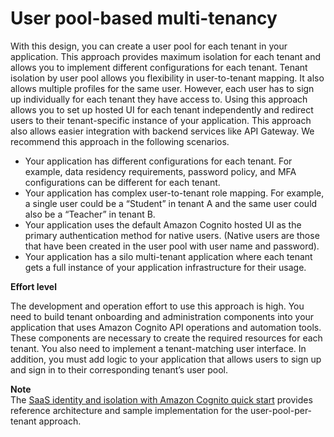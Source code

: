 # User pool\-based multi\-tenancy<a name="bp_user-pool-based-multi-tenancy"></a>

With this design, you can create a user pool for each tenant in your application\. This approach provides maximum isolation for each tenant and allows you to implement different configurations for each tenant\. Tenant isolation by user pool allows you flexibility in user\-to\-tenant mapping\. It also allows multiple profiles for the same user\. However, each user has to sign up individually for each tenant they have access to\. Using this approach allows you to set up hosted UI for each tenant independently and redirect users to their tenant\-specific instance of your application\. This approach also allows easier integration with backend services like API Gateway\. We recommend this approach in the following scenarios\. 
+ Your application has different configurations for each tenant\. For example, data residency requirements, password policy, and MFA configurations can be different for each tenant\. 
+ Your application has complex user\-to\-tenant role mapping\. For example, a single user could be a “Student” in tenant A and the same user could also be a “Teacher” in tenant B\. 
+ Your application uses the default Amazon Cognito hosted UI as the primary authentication method for native users\. \(Native users are those that have been created in the user pool with user name and password\)\. 
+ Your application has a silo multi\-tenant application where each tenant gets a full instance of your application infrastructure for their usage\. 

 **Effort level** 

The development and operation effort to use this approach is high\. You need to build tenant onboarding and administration components into your application that uses Amazon Cognito API operations and automation tools\. These components are necessary to create the required resources for each tenant\. You also need to implement a tenant\-matching user interface\. In addition, you must add logic to your application that allows users to sign up and sign in to their corresponding tenant’s user pool\. 

**Note**  
The [SaaS identity and isolation with Amazon Cognito quick start](http://aws.amazon.com/quickstart/saas/identity-with-cognito/) provides reference architecture and sample implementation for the user\-pool\-per\-tenant approach\. 